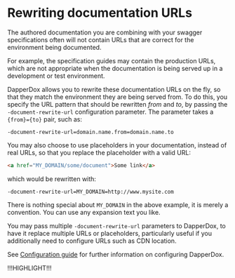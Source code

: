 # Rewriting documentation URLs

The authored documentation you are combining with your swagger specifications often will not contain URLs
that are correct for the environment being documented.

For example, the specification guides may contain the production URLs, which are not appropriate when the documentation
is being served up in a development or test environment.

DapperDox allows you to rewrite these documentation URLs on the fly, so that they match the environment they are being
served from. To do this, you specify the URL pattern that should be rewritten *from* and *to*, by passing the
`-document-rewrite-url` configuration parameter. The parameter takes a `{from}={to}` pair, such as:

```
-document-rewrite-url=domain.name.from=domain.name.to
```

You may also choose to use placeholders in your documentation, instead of real URLs, so that you replace the placeholder with
a valid URL:

```html
<a href="MY_DOMAIN/some/document">Some link</a>
```

which would be rewritten with:

```
-document-rewrite-url=MY_DOMAIN=http://www.mysite.com
```

There is nothing special about `MY_DOMAIN` in the above example, it is merely a convention. You can use any expansion text you like.

You may pass multiple `-document-rewrite-url` parameters to DapperDox, to have it replace multiple URLs or placeholders,
particularly useful if you additionally need to configure URLs such as CDN location.

See [Configuration guide](/docs/configuration-guide) for further information on configuring DapperDox.

!!!HIGHLIGHT!!!
